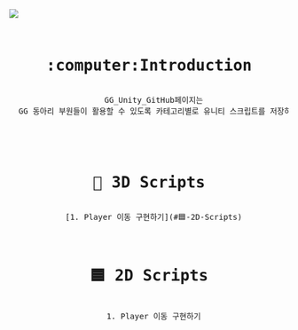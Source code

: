 <img src="https://capsule-render.vercel.app/api?type=Rounded&color=auto&height=300&section=header&text=GG%20Unity%20GitHub&fontSize=95" />
 

<div align = "center"><pre>
  <h1> :computer:Introduction </h1>
  GG_Unity_GitHub페이지는
  GG 동아리 부원들이 활용할 수 있도록 카테고리별로 유니티 스크립트를 저장하는 공간입니다.<br><br>




 <h1> 🧊 3D Scripts </h1>
 </t> [1. Player 이동 구현하기](#🟦-2D-Scripts)

 <h1> 🟦 2D Scripts </h1>
 </t> 1. Player 이동 구현하기
</pre></div>

  
